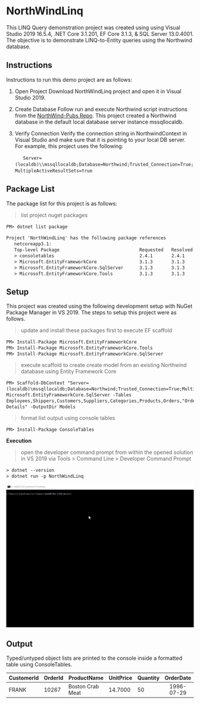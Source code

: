 # NorthWindLinq
This LINQ Query demonstration project was created using using Visual Studio 2019 16.5.4, .NET Core 3.1.201, EF Core 3.1.3, & SQL Server 13.0.4001.  The objective is to demonstrate LINQ-to-Entity queries using the Northwind database.

## Instructions
Instructions to run this demo project are as follows:
1. Open Project
   Download NorthWindLinq project and open it in Visual Studio 2019.

2. Create Database
   Follow run and execute Northwind script instructions from the [NorthWind-Pubs Repo](https://github.com/Microsoft/sql-server-samples/tree/master/samples/databases/northwind-pubs).  This project created a Northwind database in the default local database server instance mssqllocaldb.

3. Verify Connection 
  Verify the connection string in NorthwindContext in Visual Studio and make sure that it is pointing to your local DB server.  For       example, this project uses the following: 

     ```   Server=(localdb)\\mssqllocaldb;Database=Northwind;Trusted_Connection=True;MultipleActiveResultSets=true```

## Package List
The package list for this project is as follows:
> list project nuget packages
```shell
PM> dotnet list package
```
```
Project 'NorthWindLinq' has the following package references
   netcoreapp3.1:
   Top-level Package                              Requested   Resolved
   > consoletables                                2.4.1       2.4.1   
   > Microsoft.EntityFrameworkCore                3.1.3       3.1.3   
   > Microsoft.EntityFrameworkCore.SqlServer      3.1.3       3.1.3   
   > Microsoft.EntityFrameworkCore.Tools          3.1.3       3.1.3
```
## Setup
This project was created using the following development setup with NuGet Package Manager in VS 2019.  The steps to setup this project were as follows. 

> update and install these packages first to execute EF scaffold
```shell
PM> Install-Package Microsoft.EntityFrameworkCore
PM> Install-Package Microsoft.EntityFrameworkCore.Tools
PM> Install-Package Microsoft.EntityFrameworkCore.SqlServer
```
> execute scaffold to create create model from an existing Northwind database using Entity Framework Core 
```shell
PM> Scaffold-DbContext "Server=(localdb)\mssqllocaldb;Database=Northwind;Trusted_Connection=True;MultipleActiveResultSets=true" Microsoft.EntityFrameworkCore.SqlServer -Tables Employees,Shippers,Customers,Suppliers,Categories,Products,Orders,"Order Details" -OutputDir Models
```
> format list output using console tables  
```shell
PM> Install-Package ConsoleTables
```

**Execution**
> open the developer command prompt from within the opened solution in VS 2019 via Tools > Command Line > Developer Command Prompt
```shell
> dotnet --version
> dotnet run -p NorthWindLinq
```
![Recordit GIF](https://github.com/rdw100/NorthWindLinq/blob/master/NorthWindLinq/img/oHI9IGxRnt.gif?raw=true)

## Output
Typed/untyped object lists are printed to the console inside a formatted table using ConsoleTables.

 | CustomerId | OrderId | ProductName                     | UnitPrice | Quantity | OrderDate  |
 | ---------- | ------- | ------------------------------- | --------- | -------- | :--------: |
 | FRANK      | 10267   | Boston Crab Meat                | 14.7000   | 50       | 1996-07-29 |
